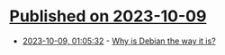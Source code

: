 # [Published on 2023-10-09](index.md)

* [2023-10-09, 01:05:32](https://lobste.rs/s/o8d0ez/why_is_debian_way_it_is) - [Why is Debian the way it is?](https://blog.liw.fi/posts/2023/debian-reasons/)
